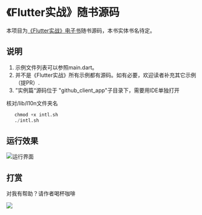 # 《Flutter实战》随书源码

本项目为[《Flutter实战》电子书](https://github.com/flutterchina/flutter-in-action)随书源码，本书实体书名待定。

## 说明

1. 示例文件列表可以参照main.dart。
2. 并不是《Flutter实战》所有示例都有源码。如有必要，欢迎读者补充其它示例（提PR）.
3. ”实例篇“源码位于 "github_client_app"子目录下，需要用IDE单独打开

核对/lib/l10n文件夹名
 ```python
    chmod +x intl.sh
    ./intl.sh
```

## 运行效果

![运行界面](home.png)

## 打赏

对我有帮助？请作者喝杯咖啡

![](https://cdn.jsdelivr.net/gh/flutterchina/flutter-in-action@1.0.3/docs/imgs/pay.jpeg)
